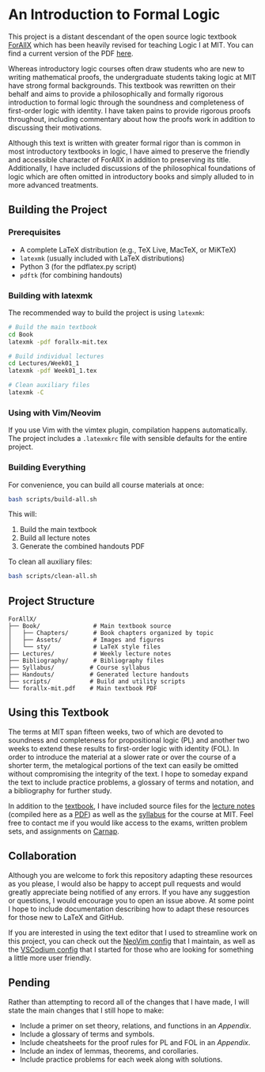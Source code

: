 # An Introduction to Formal Logic

This project is a distant descendant of the open source logic textbook [ForAllX](https://www.fecundity.com/logic/) which has been heavily revised for teaching Logic I at MIT.
You can find a current version of the PDF [here](https://github.com/benbrastmckie/ForAllX/blob/master/forallx-mit.pdf).

Whereas introductory logic courses often draw students who are new to writing mathematical proofs, the undergraduate students taking logic at MIT have strong formal backgrounds.
This textbook was rewritten on their behalf and aims to provide a philosophically and formally rigorous introduction to formal logic through the soundness and completeness of first-order logic with identity.
I have taken pains to provide rigorous proofs throughout, including commentary about how the proofs work in addition to discussing their motivations.

Although this text is written with greater formal rigor than is common in most introductory textbooks in logic, I have aimed to preserve the friendly and accessible character of ForAllX in addition to preserving its title.
Additionally, I have included discussions of the philosophical foundations of logic which are often omitted in introductory books and simply alluded to in more advanced treatments.

## Building the Project

### Prerequisites

- A complete LaTeX distribution (e.g., TeX Live, MacTeX, or MiKTeX)
- `latexmk` (usually included with LaTeX distributions)
- Python 3 (for the pdflatex.py script)
- `pdftk` (for combining handouts)

### Building with latexmk

The recommended way to build the project is using `latexmk`:

```bash
# Build the main textbook
cd Book
latexmk -pdf forallx-mit.tex

# Build individual lectures
cd Lectures/Week01_1
latexmk -pdf Week01_1.tex

# Clean auxiliary files
latexmk -C
```

### Using with Vim/Neovim

If you use Vim with the vimtex plugin, compilation happens automatically. The project includes a `.latexmkrc` file with sensible defaults for the entire project.

### Building Everything

For convenience, you can build all course materials at once:

```bash
bash scripts/build-all.sh
```

This will:
1. Build the main textbook
2. Build all lecture notes
3. Generate the combined handouts PDF

To clean all auxiliary files:

```bash
bash scripts/clean-all.sh
```

## Project Structure

```
ForAllX/
├── Book/               # Main textbook source
│   ├── Chapters/       # Book chapters organized by topic
│   ├── Assets/         # Images and figures
│   └── sty/            # LaTeX style files
├── Lectures/           # Weekly lecture notes
├── Bibliography/       # Bibliography files
├── Syllabus/          # Course syllabus
├── Handouts/          # Generated lecture handouts
├── scripts/           # Build and utility scripts
└── forallx-mit.pdf    # Main textbook PDF
```

## Using this Textbook

The terms at MIT span fifteen weeks, two of which are devoted to soundness and completeness for propositional logic (PL) and another two weeks to extend these results to first-order logic with identity (FOL).
In order to introduce the material at a slower rate or over the course of a shorter term, the metalogical portions of the text can easily be omitted without compromising the integrity of the text.
I hope to someday expand the text to include practice problems, a glossary of terms and notation, and a bibliography for further study.

In addition to the [textbook](https://github.com/benbrastmckie/ForAllX/tree/master/Book/Chapters), I have included source files for the [lecture notes](https://github.com/benbrastmckie/ForAllX/tree/master/Lectures) (compiled here as a [PDF](https://github.com/benbrastmckie/ForAllX/blob/master/Handouts/All_Handouts.pdf)) as well as the [syllabus](https://github.com/benbrastmckie/ForAllX/blob/master/Syllabus/Syllabus.pdf) for the course at MIT.
Feel free to contact me if you would like access to the exams, written problem sets, and assignments on [Carnap](https://carnap.io/).

## Collaboration

Although you are welcome to fork this repository adapting these resources as you please, I would also be happy to accept pull requests and would greatly appreciate being notified of any errors.
If you have any suggestion or questions, I would encourage you to open an issue above.
At some point I hope to include documentation describing how to adapt these resources for those new to LaTeX and GitHub.

If you are interested in using the text editor that I used to streamline work on this project, you can check out the [NeoVim config](https://github.com/benbrastmckie/.config) that I maintain, as well as the [VSCodium config](https://github.com/benbrastmckie/VSCodium) that I started for those who are looking for something a little more user friendly.

## Pending

Rather than attempting to record all of the changes that I have made, I will state the main changes that I still hope to make:

-  Include a primer on set theory, relations, and functions in an _Appendix_.
-  Include a glossary of terms and symbols.
-  Include cheatsheets for the proof rules for PL and FOL in an _Appendix_.
-  Include an index of lemmas, theorems, and corollaries.
-  Include practice problems for each week along with solutions.

